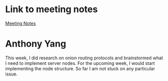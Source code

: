 # Link to meeting notes
[Meeting Notes](https://docs.google.com/document/d/13nuzrEe7XipyKbtna90X-YhBOP07sIHceZHiEE8fTyI/edit#)

# Anthony Yang
This week, I did research on onion routing protocols  and brainstormed what I need to implement server nodes. For the upcoming week, I would start implementing the node structure. So far I am not stuck on any particular issue. 
